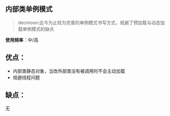 内部类单例模式
-
> decmoon:迄今为止较为完善的单例模式书写方式，规避了预加载与动态加载单例模式的缺点<br/>


**使用频率**：中/高


优点：
- 
+ 内部类静态对象，当改外部类没有被调用时不会主动加载
+ 规避线程问题

缺点：
- 
无
